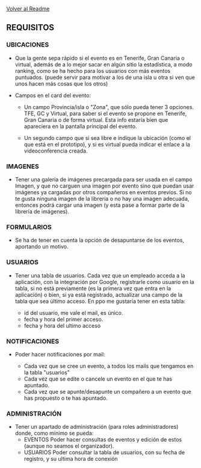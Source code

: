 [Volver al Readme](https://github.com/rubensantibanezacosta/Ocio_Open/)

## REQUISITOS

### UBICACIONES

- Que la gente sepa rápido si el evento es en Tenerife, Gran Canaria o virtual, además de a lo mejor sacar en algún sitio la estadística, a modo ranking, como se  ha hecho para los usuarios con más eventos puntuados. (puede servir para motivar a los de una isla u otra si ven que unos hacen más cosas que los otros) 

-  Campos en el card del evento:

	- Un campo Provincia/isla o "Zona", que sólo pueda tener 3 opciones. TFE, GC y Virtual, para 	saber si el evento se propone en Tenerife, Gran Canaria o de forma virtual. Esta info estaría    bien que apareciera en la pantalla principal del evento.

	- Un segundo campo que si sea libre e indique la ubicación (como el que está en el prototipo), y si es virtual pueda indicar el enlace a la videoconferencia creada.

### IMAGENES

- Tener una galería de imágenes precargada para ser usada en el campo Imagen, y que no carguen una imagen por evento sino que puedan usar imágenes ya cargadas por otros compañeros en eventos previos. Si no te gusta ninguna imagen de la librería o no hay una imagen adecuada, entonces podrá cargar una imagen (y esta pase a formar parte de la librería de imágenes).

### FORMULARIOS

- Se ha de tener en cuenta la opción de desapuntarse de los eventos, aportando un motivo.


### USUARIOS

- Tener una tabla de usuarios. Cada vez que un empleado acceda a la aplicación, con la integración por Google, registrarle como usuario en la tabla, si no está previamente (es la primera vez que entra en la aplicación) o bien, si ya está registrado, actualizar una campo de la tabla que sea último acceso.  En ppo me gustaría tener en esta tabla:

	- id del usuario, me vale el mail, es único.
	- fecha y hora del primer acceso.
	- fecha y hora del ultimo acceso

### NOTIFICACIONES

- Poder hacer notificaciones por mail:

	- Cada vez que se cree un evento, a todos los mails que tengamos en la tabla "usuarios"
	- Cada vez que se edite o cancele un evento en el que te has apuntado.
	- Cada vez que se apunte/desapunte un compañero a un evento que has propuesto o te has apuntado.


### ADMINISTRACIÓN

- Tener un apartado de administración (para roles administradores) donde, como mínimo se pueda:
 	- EVENTOS  Poder hacer consultas de eventos y edición de estos (aunque no seamos el organizador).
 	- USUARIOS Poder consultar la tabla de usuarios, con su fecha de registro, y su ultima hora de conexión
